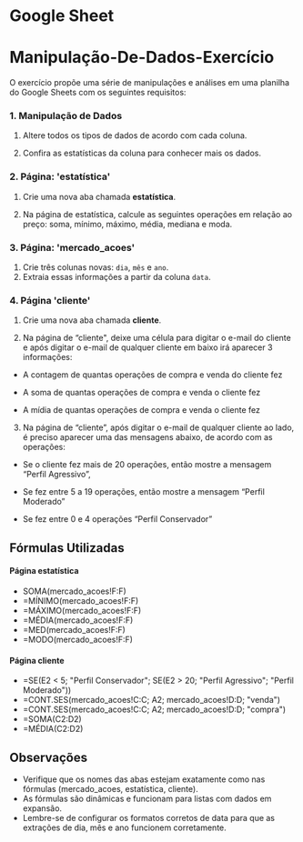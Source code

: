 # Google Sheet
# Manipulação-De-Dados-Exercício

O exercício propõe uma série de manipulações e análises em uma planilha do Google Sheets com os seguintes requisitos:

### 1. Manipulação de Dados

1. Altere todos os tipos de dados de acordo com cada coluna.

2. Confira as estatísticas da coluna para conhecer mais os dados.


### 2. Página: 'estatística'

1. Crie uma nova aba chamada **estatística**.

2. Na página de estatística, calcule as seguintes operações em relação ao preço: soma, mínimo, máximo, média, mediana e moda.

### 3. Página: 'mercado_acoes'

1. Crie três colunas novas: `dia`, `mês` e `ano`.
2. Extraia essas informações a partir da coluna `data`.

### 4. Página 'cliente'

1. Crie uma nova aba chamada **cliente**.

2. Na página de “cliente", deixe uma célula para digitar o e-mail do cliente e após digitar o e-mail de qualquer cliente em baixo irá aparecer 3 informações:

- A contagem de quantas operações de compra e venda do cliente fez

- A soma de quantas operações de compra e venda o cliente fez

- A mídia de quantas operações de compra e venda o cliente fez

3.  Na página de “cliente”, após digitar o e-mail de qualquer cliente ao lado, é preciso aparecer uma das mensagens abaixo, de acordo com as operações:

- Se o cliente fez mais de 20 operações, então mostre a mensagem “Perfil Agressivo”,

- Se fez entre 5 a 19 operações, então mostre a mensagem “Perfil Moderado”

- Se fez entre 0 e 4 operações “Perfil Conservador”


## Fórmulas Utilizadas

  
  #### Página estatística

  - SOMA(mercado_acoes!F:F)
  - =MÍNIMO(mercado_acoes!F:F)
  - =MÁXIMO(mercado_acoes!F:F)
  - =MÉDIA(mercado_acoes!F:F)
  - =MED(mercado_acoes!F:F)
  - =MODO(mercado_acoes!F:F)
 
  
  #### Página cliente

   - =SE(E2 < 5; "Perfil Conservador"; SE(E2 > 20; "Perfil Agressivo"; "Perfil Moderado"))
   - =CONT.SES(mercado_acoes!C:C; A2; mercado_acoes!D:D; "venda")
   - =CONT.SES(mercado_acoes!C:C; A2; mercado_acoes!D:D; "compra")
   - =SOMA(C2:D2)
   - =MÉDIA(C2:D2)
    
   ## Observações

   - Verifique que os nomes das abas estejam exatamente como nas fórmulas (mercado_acoes, estatística, cliente).
   - As fórmulas são dinâmicas e funcionam para listas com dados em expansão.
   - Lembre-se de configurar os formatos corretos de data para que as extrações de dia, mês e ano funcionem corretamente.
     
      
